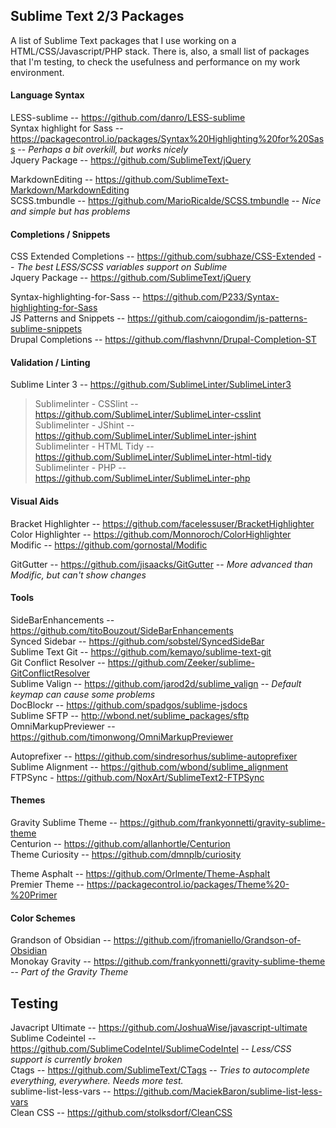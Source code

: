 ## Sublime Text 2/3 Packages
A list of Sublime Text packages that I use working on a HTML/CSS/Javascript/PHP stack. There is, also, a small list of packages that I'm testing, to check the usefulness and performance on my work environment.

#### Language Syntax

LESS-sublime -- <https://github.com/danro/LESS-sublime><br>
Syntax highlight for Sass -- <https://packagecontrol.io/packages/Syntax%20Highlighting%20for%20Sass> -- *Perhaps a bit overkill, but works nicely*<br>
Jquery Package -- <https://github.com/SublimeText/jQuery><br>

MarkdownEditing -- <https://github.com/SublimeText-Markdown/MarkdownEditing><br>
SCSS.tmbundle -- <https://github.com/MarioRicalde/SCSS.tmbundle> -- *Nice and simple but has problems*<br>

#### Completions / Snippets

CSS Extended Completions -- <https://github.com/subhaze/CSS-Extended> -- *The best LESS/SCSS variables support on Sublime*<br>
Jquery Package -- <https://github.com/SublimeText/jQuery><br>

Syntax-highlighting-for-Sass -- <https://github.com/P233/Syntax-highlighting-for-Sass><br>
JS Patterns and Snippets -- <https://github.com/caiogondim/js-patterns-sublime-snippets><br>
Drupal Completions -- <https://github.com/flashvnn/Drupal-Completion-ST><br>

#### Validation / Linting

Sublime Linter 3 -- <https://github.com/SublimeLinter/SublimeLinter3><br>
> Sublimelinter - CSSlint -- <https://github.com/SublimeLinter/SublimeLinter-csslint><br>
> Sublimelinter - JShint -- <https://github.com/SublimeLinter/SublimeLinter-jshint><br>
> Sublimelinter - HTML Tidy -- <https://github.com/SublimeLinter/SublimeLinter-html-tidy><br>
> Sublimelinter - PHP -- <https://github.com/SublimeLinter/SublimeLinter-php><br>

#### Visual Aids

Bracket Highlighter -- <https://github.com/facelessuser/BracketHighlighter><br>
Color Highlighter -- <https://github.com/Monnoroch/ColorHighlighter><br>
Modific -- <https://github.com/gornostal/Modific><br>

GitGutter -- <https://github.com/jisaacks/GitGutter> -- *More advanced than Modific, but can't show changes*<br>

#### Tools

Side​Bar​Enhancements -- <https://github.com/titoBouzout/SideBarEnhancements><br>
Synced Sidebar -- <https://github.com/sobstel/SyncedSideBar><br>
Sublime Text Git -- <https://github.com/kemayo/sublime-text-git><br>
Git Conflict Resolver -- <https://github.com/Zeeker/sublime-GitConflictResolver><br>
Sublime Valign -- <https://github.com/jarod2d/sublime_valign> -- *Default keymap can cause some problems*<br>
DocBlockr -- <https://github.com/spadgos/sublime-jsdocs><br>
Sublime SFTP -- <http://wbond.net/sublime_packages/sftp><br>
OmniMarkupPreviewer -- <https://github.com/timonwong/OmniMarkupPreviewer><br>

Autoprefixer -- <https://github.com/sindresorhus/sublime-autoprefixer>
Sublime Alignment -- <https://github.com/wbond/sublime_alignment><br>
FTPSync - <https://github.com/NoxArt/SublimeText2-FTPSync><br>

#### Themes

Gravity Sublime Theme -- <https://github.com/frankyonnetti/gravity-sublime-theme><br>
Centurion -- <https://github.com/allanhortle/Centurion><br>
Theme Curiosity -- <https://github.com/dmnplb/curiosity><br>

Theme Asphalt -- <https://github.com/Orlmente/Theme-Asphalt><br>
Premier Theme -- <https://packagecontrol.io/packages/Theme%20-%20Primer><br>

#### Color Schemes

Grandson of Obsidian -- <https://github.com/jfromaniello/Grandson-of-Obsidian><br>
Monokay Gravity -- <https://github.com/frankyonnetti/gravity-sublime-theme> -- *Part of the Gravity Theme*

## Testing
Javacript Ultimate -- <https://github.com/JoshuaWise/javascript-ultimate><br>
Sublime Codeintel -- <https://github.com/SublimeCodeIntel/SublimeCodeIntel> -- *Less/CSS support is currently broken*<br>
Ctags -- <https://github.com/SublimeText/CTags> -- *Tries to autocomplete everything, everywhere. Needs more test.*<br>
sublime-list-less-vars -- <https://github.com/MaciekBaron/sublime-list-less-vars><br>
Clean CSS -- <https://github.com/stolksdorf/CleanCSS><br>

